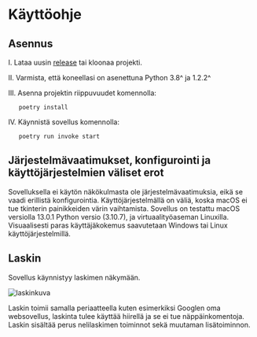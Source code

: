 # Käyttöohje

## Asennus

I. Lataa uusin [release](https://github.com/realclever/ot-harjoitustyo/releases/) tai kloonaa projekti. 

II. Varmista, että koneellasi on asenettuna Python 3.8^ ja 1.2.2^ 

III. Asenna projektin riippuvuudet komennolla:

       poetry install

IV. Käynnistä sovellus komennolla:

       poetry run invoke start

## Järjestelmävaatimukset, konfigurointi ja käyttöjärjestelmien väliset erot 

Sovelluksella ei käytön näkökulmasta ole järjestelmävaatimuksia, eikä se vaadi erillistä konfigurointia. Käyttöjärjestelmällä on väliä, koska macOS ei tue tkinterin painikkeiden värin vaihtamista. 
Sovellus on testattu macOS versiolla 13.0.1 Python versio (3.10.7), ja virtuaalityöaseman Linuxilla. Visuaalisesti paras käyttäjäkokemus saavutetaan Windows tai Linux käyttöjärjestelmillä. 

## Laskin

Sovellus käynnistyy laskimen näkymään.

![laskinkuva](https://i.imgur.com/7S0fDAK.png)

Laskin toimii samalla periaatteella kuten esimerkiksi Googlen oma websovellus, laskinta tulee käyttää hiirellä ja se ei tue näppäinkomentoja. Laskin sisältää perus nelilaskimen toiminnot sekä muutaman lisätoiminnon. 


